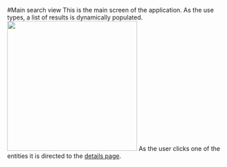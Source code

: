 ﻿#Main search view
This is the main screen of the application. As the use types, a list of results is dynamically populated.
<image src="GotMainSearch.png" width="300"></image>
As the user clicks one of the entities it is directed to the [details page].

[details page]:DETAILS.md